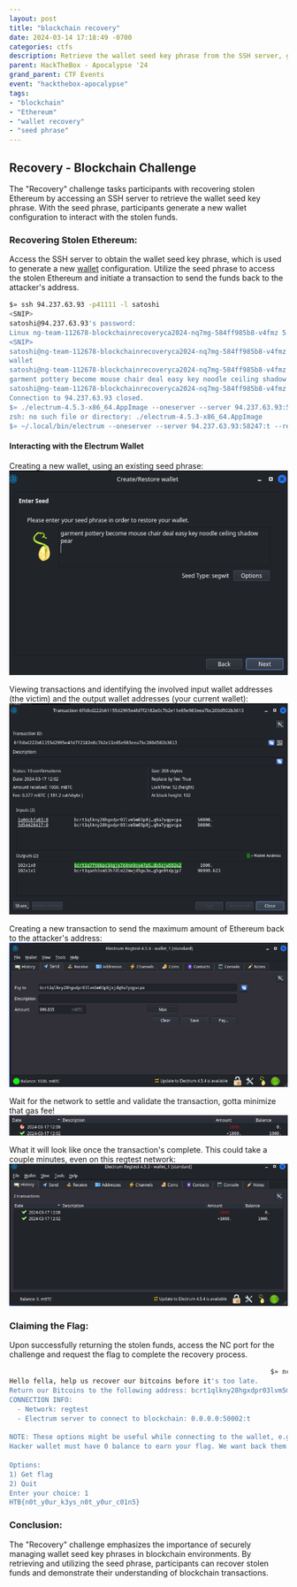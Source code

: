 ```yaml
---
layout: post
title: "blockchain recovery"
date: 2024-03-14 17:18:49 -0700
categories: ctfs
description: Retrieve the wallet seed key phrase from the SSH server, generate a new wallet configuration, send the stolen Ethereum back to the attacker's address, and request the flag via the NC port for the challenge.
parent: HackTheBox - Apocalypse '24
grand_parent: CTF Events
event: "hackthebox-apocalypse"
tags:
- "blockchain"
- "Ethereum"
- "wallet recovery"
- "seed phrase"
---
```


## Recovery - Blockchain Challenge
The "Recovery" challenge tasks participants with recovering stolen Ethereum by accessing an SSH server to retrieve the wallet seed key phrase. With the seed phrase, participants generate a new wallet configuration to interact with the stolen funds. 

### Recovering Stolen Ethereum:
Access the SSH server to obtain the wallet seed key phrase, which is used to generate a new [wallet](https://electrum.org/) configuration. Utilize the seed phrase to access the stolen Ethereum and initiate a transaction to send the funds back to the attacker's address.

```sh
$» ssh 94.237.63.93 -p41111 -l satoshi                                                                                130 ↵
<SNIP>
satoshi@94.237.63.93's password: 
Linux ng-team-112678-blockchainrecoveryca2024-nq7mg-584ff985b8-v4fmz 5.10.0-18-amd64 #1 SMP Debian 5.10.140-1 (2022-09-02) x86_64
<SNIP>
satoshi@ng-team-112678-blockchainrecoveryca2024-nq7mg-584ff985b8-v4fmz ➜  ~ ls
wallet
satoshi@ng-team-112678-blockchainrecoveryca2024-nq7mg-584ff985b8-v4fmz ➜  ~ cat wallet/electrum-wallet-seed.txt 
garment pottery become mouse chair deal easy key noodle ceiling shadow pear
satoshi@ng-team-112678-blockchainrecoveryca2024-nq7mg-584ff985b8-v4fmz ➜  ~ exit
Connection to 94.237.63.93 closed.
$» ./electrum-4.5.3-x86_64.AppImage --oneserver --server 94.237.63.93:58247:t --regtest
zsh: no such file or directory: ./electrum-4.5.3-x86_64.AppImage
$» ~/.local/bin/electrum --oneserver --server 94.237.63.93:58247:t --regtest                                                                                                                        
```

#### Interacting with the Electrum Wallet

Creating a new wallet, using an existing seed phrase:
![alt text](../../../assets/images/ctf/events/hackthebox-apocalypse-24/2024-03-14-blockchain-recovery.md/2024-03-14-blockchain-recovery/image.png)

Viewing transactions and identifying the involved input wallet addresses (the victim) and the output wallet addresses (your current wallet):
![alt text](../../../assets/images/ctf/events/hackthebox-apocalypse-24/2024-03-14-blockchain-recovery.md/2024-03-14-blockchain-recovery/image-1.png)

Creating a new transaction to send the maximum amount of Ethereum back to the attacker's address:
![alt text](../../../assets/images/ctf/events/hackthebox-apocalypse-24/2024-03-14-blockchain-recovery.md/2024-03-14-blockchain-recovery/image-2.png)

Wait for the network to settle and validate the transaction, gotta minimize that gas fee!
![alt text](../../../assets/images/ctf/events/hackthebox-apocalypse-24/2024-03-14-blockchain-recovery.md/2024-03-14-blockchain-recovery/image-3.png)

What it will look like once the transaction's complete. This could take a couple minutes, even on this regtest network:
![alt text](../../../assets/images/ctf/events/hackthebox-apocalypse-24/2024-03-14-blockchain-recovery.md/2024-03-14-blockchain-recovery/image-4.png)

### Claiming the Flag:
Upon successfully returning the stolen funds, access the NC port for the challenge and request the flag to complete the recovery process.

```sh
                                                                  $» nc 94.237.63.93 31344
Hello fella, help us recover our bitcoins before it's too late.
Return our Bitcoins to the following address: bcrt1qlkny28hgxdpr03lvm5m03p8jxjdq9a7yqgvcpa
CONNECTION INFO: 
  - Network: regtest
  - Electrum server to connect to blockchain: 0.0.0.0:50002:t

NOTE: These options might be useful while connecting to the wallet, e.g --regtest --oneserver -s 0.0.0.0:50002:t
Hacker wallet must have 0 balance to earn your flag. We want back them all.

Options:
1) Get flag
2) Quit
Enter your choice: 1
HTB{n0t_y0ur_k3ys_n0t_y0ur_c01n5}
```

### Conclusion:
The "Recovery" challenge emphasizes the importance of securely managing wallet seed key phrases in blockchain environments. By retrieving and utilizing the seed phrase, participants can recover stolen funds and demonstrate their understanding of blockchain transactions.
